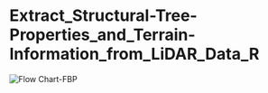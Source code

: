 # Extract_Structural-Tree-Properties_and_Terrain-Information_from_LiDAR_Data_R



![Flow Chart-FBP](https://user-images.githubusercontent.com/60123331/211360903-e07c9b4f-c042-469e-a345-a9961128dadd.png)
